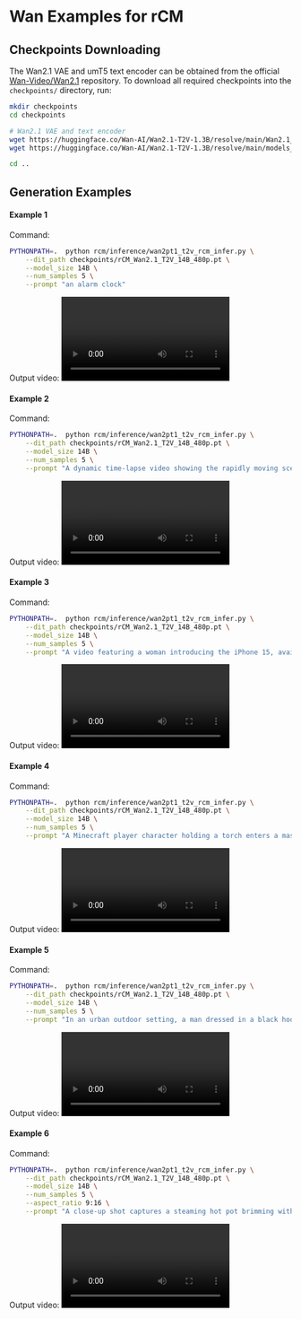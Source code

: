 # Wan Examples for rCM

## Checkpoints Downloading

The Wan2.1 VAE and umT5 text encoder can be obtained from the official [Wan-Video/Wan2.1](https://github.com/Wan-Video/Wan2.1) repository. To download all required checkpoints into the `checkpoints/` directory, run:

```bash
mkdir checkpoints
cd checkpoints

# Wan2.1 VAE and text encoder
wget https://huggingface.co/Wan-AI/Wan2.1-T2V-1.3B/resolve/main/Wan2.1_VAE.pth
wget https://huggingface.co/Wan-AI/Wan2.1-T2V-1.3B/resolve/main/models_t5_umt5-xxl-enc-bf16.pth

cd ..
```

## Generation Examples

#### Example 1
Command:
```bash
PYTHONPATH=.  python rcm/inference/wan2pt1_t2v_rcm_infer.py \
    --dit_path checkpoints/rCM_Wan2.1_T2V_14B_480p.pt \
    --model_size 14B \
    --num_samples 5 \
    --prompt "an alarm clock"
```
Output video:
<video src="https://github.com/user-attachments/assets/231e4563-9e06-425a-86a1-09fee8004549" controls></video>

#### Example 2
Command:
```bash
PYTHONPATH=.  python rcm/inference/wan2pt1_t2v_rcm_infer.py \
    --dit_path checkpoints/rCM_Wan2.1_T2V_14B_480p.pt \
    --model_size 14B \
    --num_samples 5 \
    --prompt "A dynamic time-lapse video showing the rapidly moving scenery from the window of a speeding train. The camera captures various elements such as lush green fields, towering trees, quaint countryside houses, and distant mountain ranges passing by quickly. The train window frames the view, adding a sense of speed and motion as the landscape rushes past. The camera remains static but emphasizes the fast-paced movement outside. The overall atmosphere is serene yet exhilarating, capturing the essence of travel and exploration. Medium shot focusing on the train window and the rushing scenery beyond."
```
Output video:
<video src="https://github.com/user-attachments/assets/a8033bbc-23dd-4f64-8316-f6d8e15221d9" controls></video>

#### Example 3
Command:
```bash
PYTHONPATH=.  python rcm/inference/wan2pt1_t2v_rcm_infer.py \
    --dit_path checkpoints/rCM_Wan2.1_T2V_14B_480p.pt \
    --model_size 14B \
    --num_samples 5 \
    --prompt "A video featuring a woman introducing the iPhone 15, available for purchase on Shopee. The woman has a friendly and engaging demeanor, speaking clearly and confidently about the phone's features and benefits. She demonstrates the phone's camera capabilities, display quality, and user interface. The background includes subtle animations of the Shopee app and product listings. The woman wears casual, modern clothing and maintains a neutral facial expression as she interacts with the phone. The video opens with a close-up of the woman’s face, then transitions to medium shots of her handling the phone. The camera occasionally zooms in on specific features of the iPhone 15."
```
Output video:
<video src="https://github.com/user-attachments/assets/04e33fa2-311f-41e2-99d5-9b3204ab653d" controls></video>

#### Example 4
Command:
```bash
PYTHONPATH=.  python rcm/inference/wan2pt1_t2v_rcm_infer.py \
    --dit_path checkpoints/rCM_Wan2.1_T2V_14B_480p.pt \
    --model_size 14B \
    --num_samples 5 \
    --prompt "A Minecraft player character holding a torch enters a massive underground cave. The torchlight flickers against jagged stone walls, illuminating patches of iron and diamond ores embedded in the rock. Stalactites hang from the ceiling, lava flows in glowing streams nearby, and the faint sound of water dripping echoes through the cavern."
```
Output video:
<video src="https://github.com/user-attachments/assets/8195b3d6-2d4a-46c6-b313-606c526d7c6a" controls></video>

#### Example 5
Command:
```bash
PYTHONPATH=.  python rcm/inference/wan2pt1_t2v_rcm_infer.py \
    --dit_path checkpoints/rCM_Wan2.1_T2V_14B_480p.pt \
    --model_size 14B \
    --num_samples 5 \
    --prompt "In an urban outdoor setting, a man dressed in a black hoodie and black track pants with white stripes walks toward a wooden bench situated near a modern building with large glass windows. He carries a black backpack slung over one shoulder and holds a stack of papers in his hand. As he approaches the bench, he bends down, places the papers on it, and then sits down. Shortly after, a woman wearing a red jacket with yellow accents and black pants joins him. She stands beside the bench, facing him, and appears to engage in a conversation. The man continues to review the papers while the woman listens attentively. In the background, other individuals can be seen walking by, some carrying bags, adding to the bustling yet casual atmosphere of the scene. The overall mood suggests a moment of focused discussion or preparation amidst a busy environment."
```
Output video:
<video src="https://github.com/user-attachments/assets/83660db1-3341-4c6d-a03e-cb5ff2709d30" controls></video>

#### Example 6
Command:
```bash
PYTHONPATH=.  python rcm/inference/wan2pt1_t2v_rcm_infer.py \
    --dit_path checkpoints/rCM_Wan2.1_T2V_14B_480p.pt \
    --model_size 14B \
    --num_samples 5 \
    --aspect_ratio 9:16 \
    --prompt "A close-up shot captures a steaming hot pot brimming with vegetables and dumplings, set on a rustic wooden table. The camera focuses on the bubbling broth as a woman, dressed in a light, patterned blouse, reaches in with chopsticks to lift a tender leaf of cabbage from the simmering mixture. Steam rises around her as she leans back slightly, her warm smile reflecting satisfaction and joy. Her movements are smooth and deliberate, showcasing her comfort and familiarity with the dining process. The background includes a small bowl of dipping sauce and a clay pot, adding to the cozy, communal dining atmosphere."
```
Output video:
<video src="https://github.com/user-attachments/assets/9376b429-75be-4ba2-8b58-dcd2fd2e7b83" controls></video>